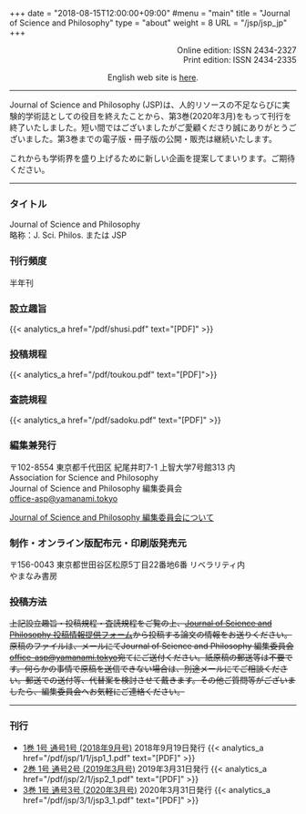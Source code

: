 +++
date = "2018-08-15T12:00:00+09:00"
#menu = "main"
title = "Journal of Science and Philosophy"
type = "about"
weight = 8
URL = "/jsp/jsp_jp"
+++

<p style="text-align: right">
Online edition: ISSN 2434-2327<br>
Print edition: ISSN 2434-2335
</p>

<p style="text-align: center">
English web site is <a href="/jsp">here</a>.
</p>

---

Journal of Science and Philosophy (JSP)は、人的リソースの不足ならびに実験的学術誌としての役目を終えたことから、第3巻(2020年3月)をもって刊行を終了いたしました。短い間ではございましたがご愛顧くださり誠にありがとうございました。第3巻までの電子版・冊子版の公開・販売は継続いたします。

これからも学術界を盛り上げるために新しい企画を提案してまいります。ご期待ください。

---
### タイトル
Journal of Science and Philosophy  
略称：J. Sci. Philos. または JSP

### 刊行頻度
半年刊

### 設立趣旨
{{< analytics_a href="/pdf/shusi.pdf" text="[PDF]" >}}
<p></p>

### 投稿規程
{{< analytics_a href="/pdf/toukou.pdf" text="[PDF]">}}
<p></p>

### 査読規程
{{< analytics_a href="/pdf/sadoku.pdf" text="[PDF]" >}}
<p></p>

### 編集兼発行
〒102-8554 東京都千代田区 紀尾井町7-1 上智大学7号館313 内  
Association for Science and Philosophy  
Journal of Science and Philosophy 編集委員会  
[office-asp@yamanami.tokyo](mailto:office-asp@yamanami.tokyo)

[Journal of Science and Philosophy 編集委員会について](/jsp/jsp_editorialcommittee/)

### 制作・オンライン版配布元・印刷版発売元
〒156-0043 東京都世田谷区松原5丁目22番地6番 リベラリティ内  
やまなみ書房

<H3><span style="text-decoration: line-through;">投稿方法</span></H3>
<span style="text-decoration: line-through;">上記設立趣旨・投稿規程・査読規程をご覧の上、<a href="https://forms.gle/7EAmaWZLZZcrosrY9">Journal of Science and Philosophy 投稿情報提供フォーム</a>から投稿する論文の情報をお送りください。原稿のファイルは、メールにてJournal of Science and Philosophy 編集委員会<a href="mailto:office-asp@yamanami.tokyo">office-asp@yamanami.tokyo</a>宛てにご送付ください。紙原稿の郵送等は不要です。何らかの事情で原稿を送信できない場合は、別途メールにてご相談ください。郵送での送付等、代替案を検討させて戴きます。その他ご質問等がございましたら、編集委員会へお気軽にご連絡ください。</span>


---
### 刊行

* [1巻 1号 通号1号 (2018年9月号)](/jsp_contents/jsp_1_1/) 2018年9月19日発行 {{< analytics_a href="/pdf/jsp/1/1/jsp1_1.pdf" text="[PDF]" >}}
* [2巻 1号 通号2号 (2019年3月号)](/jsp_contents/jsp_2_1/) 2019年3月31日発行 {{< analytics_a href="/pdf/jsp/2/1/jsp2_1.pdf" text="[PDF]" >}}
* [3巻 1号 通号3号 (2020年3月号)](/jsp_contents/jsp_3_1/) 2020年3月31日発行 {{< analytics_a href="/pdf/jsp/3/1/jsp3_1.pdf" text="[PDF]" >}}


<script type="application/ld+json">
{
	"@context": "http://schema.org",
	"@type": "CreativeWorkSeries",
	"name" : "Journal of Science and Philosophy",
	"alternateName" : "JSP",
	"issn" : ["2434-2327", "2434-2335"],
	"copyrightYear": "2018",
	"copyrightHolder": {
		"@type" : "Organization",
		"name" : "Journal of Science and Philosophy editorial committee, Association for Science and Philosophy",
		"email" : "office-asp@yamanami.tokyo",
		"logo" : "https://www.yamanami.tokyo/images/recentWorks/ASP_title_ol.svg",
		"publishingPrinciples" : "https://www.yamanami.tokyo/pdf/toukou.pdf",
		"address": {
			"@type": "PostalAddress",
			"addressLocality": "Tokyo, Japan",
			"postalCode": "102-8554",
			"streetAddress": "Sophia University Bldg. 7 Room 313, 7-1 Kioicho, Chiyoda-ku",
			"addressCountry" : "JP"
		}
	},
	"publisher" : {
		"@type" : "Organization",
		"name" : ["やまなみ書房", "Yamanami Books"]
	},
	"license": "https://creativecommons.org/licenses/by/4.0/"
}
</script>
